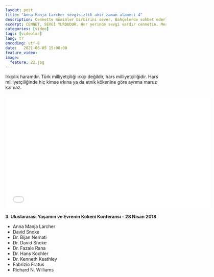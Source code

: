 ```yaml
---
layout: post
title: "Anna Manja Larcher sevgisizlik ahir zaman alameti 4"
description: Cennette müminler birbirini sever. Bahçelerde sohbet ederler. Resulullah (sav)’i her gördüklerinde sarılırlar.
excerpt: CENNET, SEVGİ YURDUDUR. Her yerinde sevgi vardır cennetin. Mesela kuşlar insanı sever, dostturlar, gelir şekerlik yapar, kendini sevdirmeye çalışır.
categories: [video]
tags: [videolar]
lang: tr
encoding: utf-8
date:   2021-06-05 15:00:00
feature_video: 
image:
  feature: 22.jpg
---
```


Irkçılık haramdır. Türk milliyetçiliği ırkçı değildir, hars milliyetçiliğidir. Hars milliyetçiliğinde hiç kimse ırkına ya da etnik kökenine göre ayrıma maruz kalmaz.

<div class="responsive-wrap">
<iframe src="//vidmoly.to/embed-4oxyapr9vvbp.html" scrolling="no" frameborder="0" width="640" height="360" allowfullscreen="true" webkitallowfullscreen="true" mozallowfullscreen="true"></iframe>
</div>

**3. Uluslararası Yaşamın ve Evrenin Kökeni Konferansı – 28 Nisan 2018**

- Anna Manja Larcher
- David Snoke
- Dr. Bijan Nemati
- Dr. David Snoke
- Dr. Fazale Rana
- Dr. Hans Köchler
- Dr. Kenneth Keathley
- Fabrizio Fratus
- Richard N. Williams
